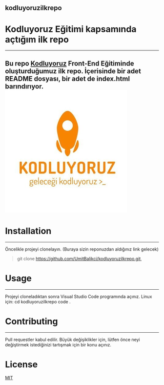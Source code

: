 ## kodluyoruzilkrepo
# Kodluyoruz Eğitimi kapsamında açtığım ilk repo
---
Bu repo [Kodluyoruz](https://www.kodluyoruz.org/) Front-End Eğitiminde oluşturduğumuz ilk repo. İçerisinde bir adet README dosyası, bir adet de index.html barındırıyor.
![Kodluyoruz Logo](https://raw.githubusercontent.com/Kodluyoruz/taskforce/git/git/markdown-nedir-nasil-kullaniriz-/figures/kodluyoruz_logo.jpg)
---
# Installation
---
Öncelikle projeyi clonelayın. (Buraya sizin reponuzdan aldığınız link gelecek)

> git clone https://github.com/UmitBalikci/kodluyoruzilkrepo.git,

# Usage
---
Projeyi cloneladıktan sonra Visual Studio Code programında açınız.
Linux için:
cd kodluyoruzilkrepo
code .

# Contributing
---
Pull requestler kabul edilir. Büyük değişiklikler için, lütfen önce neyi değiştirmek istediğinizi tartışmak için bir konu açınız.
# License
[MIT](https://choosealicense.com/licenses/mit/)